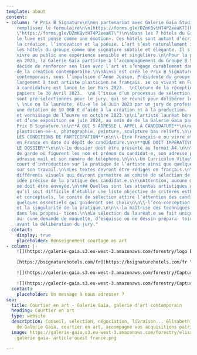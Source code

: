 ```yaml
---
template: about
content:
- column: "# Prix B Signature\n\nen partenariat avec Galerie Gaïa Studio\n\nPour candidater
    remplissez le formulaire\n\n[https://forms.gle/DZmKBvtHT4P2xeaK7](https://forms.gle/DZmKBvtHT4P2xeaK7
    \"https://forms.gle/DZmKBvtHT4P2xeaK7\")\n\nDans les 7 hôtels du Groupe B Signature,«
    le luxe est pensé comme une émotion». Ces hôtels sont autant d’écrins où naissent
    la création, l’innovation et la poésie. L’art s’est naturellement installé dans
    les hôtels du groupe comme une signature subtile et élégante. Il s’agit de faire
    vivre au public une expérience sensible et singulière.\n\nPour la première fois
    en 2023, la Galerie Gaïa participe à l’accompagnement du Groupe B Signature qui
    décide de renforcer son lien avec l’art et s’engage durablement dans le soutien
    de la création contemporaine.\n\nAinsi est créé le Prix B Signature pour l’art
    contemporain, sous l’impulsion d’Anne Jousse, Présidente du groupe. Il s’adresse
    largement à tout artiste plasticien.ne français. se ou vivant en France.\n\n**MODALITÉS**\n\nL’appel
    à candidature est lancé le 1er Mars 2023.  \nClôture de la réception des dossiers
    papiers le 30 Avril 2023.  \nA l’issue d’un processus de sélection, quinze artistes
    sont pré-selectionnés pour le jury, qui se réunit pour délibérer le 14 Juin 2023.
    \ \nLe ou la lauréate, élu·e le 14 Juin 2023 par un jury de professionnels, reçoit
    une dotation de 10 000 € d’aide à la création et à la production.  \nLivraison
    et vernissage de l’œuvre en octobre 2023.\n\nL’artiste lauréat bénéficie de l’accompagnement
    et d’une exposition en juin 2024, au sein de de la Galerie Gaia partenaire du
    Prix B Signature.\n\n**A QUI S ADRESSE L APPEL À CANDIDATURE**\n\nAux artistes
    plasticien·ne·s, photographie, peinture, sculpture bas reliefs.\n\n**QUELLES SONT
    LES CONDITIONS DE PARTICIPATION**\n\n\\-Être Français·e ou vivre et travailler
    en France en date du dépôt de candidature.\n\n**QUE DOIT IMPERATIVEMENT CONTENIR
    LE DOSSIER**\n\n\\-Le dossier doit être présenté au format A4.\n\n\\-Une page
    de garde où figurent les nom et prénom du candidat·e, son adresse postale, son
    adresse mail et son numéro de téléphone.\n\n\\-Un Curriculum Vitae\n\n\\-Un texte
    court d’introduction sur la pratique de l’artiste ainsi que quelques notes d’explication
    sur son travail.\n\nLes textes devront être rédigés en français.\n\n\\-Présenter
    différents visuels qui devront permettre au comité de sélection de se faire une
    idée précise de la pratique des candidat.e.s\n\nAttention, aucune œuvre originale
    ne doit être envoyée.\n\n## Quelles sont les attentes artistiques du jury?\n\n\\-Bien
    qu’il soit difficile d’établir une liste objective de critères esthétiques, techniques
    et conceptuels, le comité de sélection attire l’attention des candidat.es sur
    quelques essentiels qui guideront ses choix\n\n\\-l’eco-conception de l’oeuvre.\n\n\\-l’originalité
    et la singularité de la pratique.\n\n\\-la maîtrise des techniques mises en oeuvre
    dans les proposi- tions.\n\nLa sélection du lauréat.e se fait uniquement sur dossier,
    au- cune demande de maquette, d’esquisse ou de dessin prépara- toire n’est demandé
    avant la délibération du jury."
  contact:
    display: true
    placeholder: Renseignement courtage en art
- column: |-
    ![](https://galerie-gaia.s3.eu-west-3.amazonaws.com/forestry/logo B Signature.jpg)

    [https://bsignaturehotels.com/fr](https://bsignaturehotels.com/fr "https://bsignaturehotels.com/fr")

    ![](https://galerie-gaia.s3.eu-west-3.amazonaws.com/forestry/Capture d’écran 2023-03-09 à 13.10.53.png)[https://www.hotelmontalembert-paris.com/fr](https://www.hotelmontalembert-paris.com/fr "https://www.hotelmontalembert-paris.com/fr")

    ![](https://galerie-gaia.s3.eu-west-3.amazonaws.com/forestry/Capture d’écran 2023-03-10 à 15.46.11.png)
  contact:
    placeholder: Un message à nous adresser ?
seo:
  title: Courtier en art - Galerie Gaïa, galerie d'art contemporain
  heading: Courtier en art
  type: website
  description: Conseil, sélection, négociation, livraison... Elisabeth Givre, directrice
    de Galerie Gaïa, courtier en art, accompagne vos acquisitions patrimoniales.
  image: https://galerie-gaia.s3.eu-west-3.amazonaws.com/forestry/elisabeth givre-
    galerie gaia- article ouest france.png

---
```

